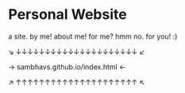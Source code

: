 # Personal Website
a site. by me! about me! for me? hmm no. for you! :)


↘ ↓↓↓↓↓↓↓↓↓↓↓↓↓↓↓↓↓↓↓↓↓ ↙


→ sambhavs.github.io/index.html ←


↗ ↑↑↑↑↑↑↑↑↑↑↑↑↑↑↑↑↑↑↑↑↑ ↖
